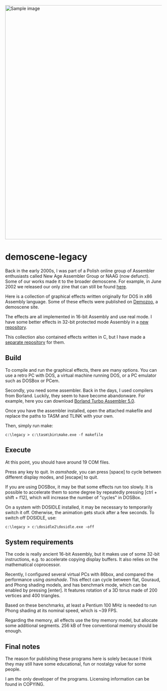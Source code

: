 <img src="./sample.png" alt="Sample image" width="750" />

# demoscene-legacy

Back in the early 2000s, I was part of a Polish online group of
Assembler enthusiasts called New Age Assembler Group or NAAG 
(now defunct). Some of our works made it to the broader demoscene. 
For example, in June 2002 we released our only zine that can still
be found [here](http://www.pouet.net/prod.php?which=50666).

Here is a collection of graphical effects written originally for DOS 
in x86 Assembly language. Some of these effects were published on 
[Demozoo](https://demozoo.org/sceners/70017/), a demoscene site.

The effects are all implemented in 16-bit Assembly and use real mode. 
I have some better effects in 32-bit protected mode Assembly in 
a [new repository](https://github.com/efliks/megassembly).

This collection also contained effects written in C, but I have made 
a [separate repository](https://github.com/efliks/doseffects) for them.

## Build

To compile and run the graphical effects, there are many options. You can use 
a retro PC with DOS, a virtual machine running DOS, or a PC emulator such as 
DOSBox or PCem.

Secondly, you need some assembler. Back in the days, I used compilers
from Borland. Luckily, they seem to have become abandonware.
For example, here you can download 
[Borland Turbo Assembler 5.0](https://winworldpc.com/product/turbo-assembler/5x).

Once you have the assembler installed, open the attached makefile and replace
the paths to TASM and TLINK with your own.

Then, simply run make:

```
c:\legacy > c:\tasm\bin\make.exe -f makefile
```

## Execute

At this point, you should have around 19 COM files. 

Press any key to quit. In *asmshade*, you can press [space] to cycle 
between different display modes, and [escape] to quit.

If you are using DOSBox, it may be that some effects run too slowly. 
It is possible to accelerate them to some degree by repeatedly 
pressing [ctrl + shift + f12], which will increase the number of "cycles" 
in DOSBox.

On a system with DOSIDLE installed, it may be necessary to 
temporarily switch it off. Otherwise, the animation gets stuck after 
a few seconds. To switch off DOSIDLE, use:

```
c:\legacy > c:\dosidle2\dosidle.exe -off
```

## System requirements

The code is really ancient 16-bit Assembly, but it makes use of some 
32-bit instructions, e.g. to accelerate copying display buffers. It also 
relies on the mathematical coprocessor.

Recently, I configured several virtual PCs with 86box, and compared 
the performance using *asmshade*. This effect can cycle between flat, 
Gouraud, and Phong shading models, and has benchmark mode, which 
can be enabled by pressing [enter]. It features rotation of a 3D torus 
made of 200 vertices and 400 triangles.

Based on these benchmarks, at least a Pentium 100 MHz is needed to run 
Phong shading at its nominal speed, which is ~39 FPS.

Regarding the memory, all effects use the tiny memory model, but allocate some 
additional segments. 256 kB of free conventional memory should be enough.

## Final notes

The reason for publishing these programs here is solely because I think
they may still have some educational, fun or nostalgy value for some 
people.

I am the only developer of the programs. Licensing information can be 
found in COPYING.
